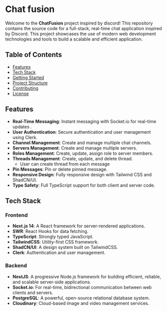 # Chat fusion

Welcome to the **ChatFusion** project inspired by discord! This repository contains the source code for a full-stack, real-time chat application inspired by Discord. This project showcases the use of modern web development technologies and tools to build a scalable and efficient application.

## Table of Contents

- [Features](#features)
- [Tech Stack](#tech-stack)
- [Getting Started](#getting-started)
- [Project Structure](#project-structure)
- [Contributing](#contributing)
- [License](#license)

## Features

- **Real-Time Messaging**: Instant messaging with Socket.io for real-time updates .
- **User Authentication**: Secure authentication and user management using Clerk.
- **Channel Management**: Create and manage multiple chat channels.
- **Servers Management**: Create and manage multiple servers.
- **Roles Management**: Create, update, assign role to server members.
- **Threads Management**: Create, update, and delete thread.
  - User can create thread from each message
- **Pin Messages**: Pin or delete pinned message.
- **Responsive Design**: Fully responsive design with Tailwind CSS and ShadCN/UI.
- **Type Safety**: Full TypeScript support for both client and server code.

## Tech Stack

### Frontend
- **Next.js 14**: A React framework for server-rendered applications.
- **SWR**: React Hooks for data fetching.
- **TypeScript**: Strongly typed JavaScript.
- **TailwindCSS**: Utility-first CSS framework.
- **ShadCN/UI**: A design system built on TailwindCSS.
- **Clerk**: Authentication and user management.

### Backend
- **NestJS**: A progressive Node.js framework for building efficient, reliable, and scalable server-side applications.
- **Socket.io**: For real-time, bidirectional communication between web clients and servers.
- **PostgreSQL**: A powerful, open-source relational database system.
- **Cloudinary**: Cloud-based image and video management services.




